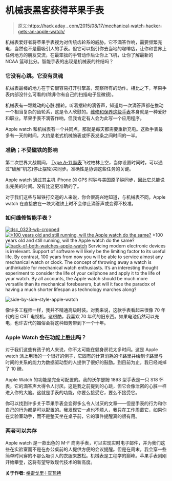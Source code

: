 # 机械表黑客获得苹果手表

> 原文:[https://hack aday . com/2015/08/17/mechanical-watch-hacker-gets-an-apple-watch/](https://hackaday.com/2015/08/17/mechanical-watch-hacker-gets-an-apple-watch/)

机械表爱好者将苹果手表视为对传统齿轮系的威胁。它不滴答作响，需要频繁充电，当然也不是最吸引人的手表。但它可以指引你去当地的咖啡店，让你和世界上任何地方的朋友交流，在最笨拙的手臂动作后让你上飞机，让你了解最新的 NCAA 篮球比分。智能手表的出现是机械表的终结吗？

### 它没有心跳。它没有灵魂

机械表最棒的地方在于它很容易打开引擎盖，观察所有的动作。相比之下，苹果手表内部没什么可看的(除非你有自己的扫描电子显微镜)。

机械表有一颗跳动的心脏:摆轮。听着摆轮的滴答声，知道每一次滴答声都在推动一个相当复杂的齿轮系，这是令人欣慰的。[维修和保养这些手表](http://hackaday.com/2014/07/08/go-vintage-learn-to-repair-and-restore-mechanical-pocket-and-wrist-watches/)本身就是一种爱好和职业。苹果手表不滴答作响，但我肯定有人会为此写一个应用程序。

Apple watch 和机械表有一个共同点，那就是每天都需要重新充电。这款手表最多有一天的时间，大约是老式机械腕表或怀表发条之间时间的一半。

### 准确；不受磁铁的影响

第二次世界大战期间， [Type A-11 腕表](http://forums.watchuseek.com/f7/wristwatch-won-world-war-ii-11-american-watch-icon-207560.html)飞过柏林上空，当你设置时间时，可以通过“破解”机芯(停止摆轮)来同步。准确性是协调这些任务的关键。

Apple watch 通过其主机 iPhone 的 GPS 时钟与美国原子钟同步，因此它总能说出完美的时间。没有比这更准确的了。

对于我们这些与磁铁打交道的人来说，你会很高兴地知道，与机械表不同，Apple watch 在直接放在一块大磁铁上时不会停止滴答声或变得不校准。

### 如何维修智能手表？

 [![dsc_0323-wb-cropped](../Images/552a5034da96234359a7d544055cf671.png "dsc_0323-wb-cropped")](https://hackaday.com/2015/08/17/mechanical-watch-hacker-gets-an-apple-watch/dsc_0323-wb-cropped/)  [![>100 years old and still running, will the Apple watch do the same?](../Images/e1e7a33e97bacb3c7ede241a17eb0e03.png "IMG_0133")](https://hackaday.com/2015/08/17/mechanical-watch-hacker-gets-an-apple-watch/img_0133/) >100 years old and still running, will the Apple watch do the same? [![back-of-both-watches-apple-watch](../Images/8296c8001af965eb7c0b260db4ab7242.png "back-of-both-watches-apple-watch")](https://hackaday.com/2015/08/17/mechanical-watch-hacker-gets-an-apple-watch/back-of-both-watches-apple-watch/) 
Servicing modern electronic devices is irrelevant. Support of software will likely be the limiting factor to its useful life. By contrast, 100 years from now you will be able to service almost any mechanical watch or clock. The concept of throwing away a watch is unthinkable for mechanical watch enthusiasts. It’s an interesting thought experiment to consider the life of your cellphone and apply it to the life of your watch. By all accounts, the Apple watch should be much more versatile than its mechanical forebearers, but will it face the paradox of having a much shorter lifespan as technology marches along?

![side-by-side-style-apple-watch](../Images/92cf5bbabaebea49dbef7d2e12ac0321.png)

像许多工程师一样，我并不精通高级时装。对我来说，这款手表看起来很像 70 年代的旧 CRT 电视机。这很酷，我喜欢 70 年代的旧东西。如果电池仍然可以充电，也许古代的媚俗会将这种趋势带到下一个十年。

### Apple Watch 会在功能上胜出吗？

对于我们这些有孩子的人来说，你不太可能在健身房花太多时间。这是 Apple watch 派上用场的一个很好的例子，它固有的计算消耗的卡路里并绘制卡路里与时间的关系的能力为数据驱动型的人提供了很好的鼓励。到目前为止，我已经减掉了 10 磅。

Apple Watch 的功能是完全可配置的。我的沃尔瑟姆 1893 型手表是一只 S18 怀表，它的滴答声大得令人讨厌。这是我之前提到的心跳，但它会像泄密的心脏一样进入你的大脑。这就是手表的功能，你要么接受它，要么不接受它。

你可以找到许多关于苹果手表会变得多么令人讨厌的文章——但是手表的行为和你自己的行为都是可以配置的。我发现它一点也不烦人，我只在工作周戴它，如果你在实验室动手，而不是整天坐在桌子前，它的事件提醒真的很有用。

### 两者可以共存

Apple watch 是一款出色的 M-F 商务手表，可以实现实时电子邮件，并为我们这些在实验室而不是在办公桌前的人提供方便的会议提醒。但是在周末，我会穿一些简单时间穿的不那么吸引人的衣服来放松。机械表是工程学的巅峰。苹果手表刚刚开始攀登，这将有望导致现代技术的新高度。

**关于作者:** [格雷戈里·l·查瓦特](http://glcharvat.com/Dr._Gregory_L._Charvat_Projects/About.html)